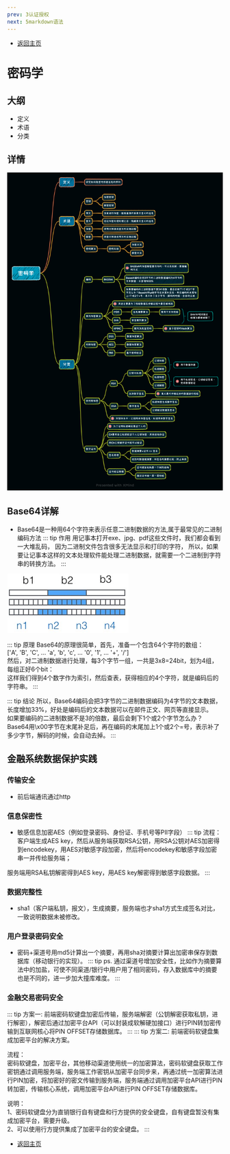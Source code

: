 ```yaml
---
prev: 3认证授权
next: 5markdown语法
---
```

* [返回主页](../home.md)
# 密码学
## 大纲
+ 定义
+ 术语
+ 分类
## 详情
![](../../picture/0/4密码学.png)

## Base64详解
+ Base64是一种用64个字符来表示任意二进制数据的方法,属于最常见的二进制编码方法
::: tip 作用
用记事本打开exe、jpg、pdf这些文件时，我们都会看到一大堆乱码，
因为二进制文件包含很多无法显示和打印的字符，
所以，如果要让记事本这样的文本处理软件能处理二进制数据，就需要一个二进制到字符串的转换方法。
:::

![](../../picture/0/4base64.png)

::: tip 原理
Base64的原理很简单，首先，准备一个包含64个字符的数组：<br>
['A', 'B', 'C', ... 'a', 'b', 'c', ... '0', '1', ... '+', '/'] <br>
然后，对二进制数据进行处理，每3个字节一组，一共是3x8=24bit，划为4组，每组正好6个bit：<br>
这样我们得到4个数字作为索引，然后查表，获得相应的4个字符，就是编码后的字符串。
:::

::: tip 结论
所以，Base64编码会把3字节的二进制数据编码为4字节的文本数据，长度增加33%，好处是编码后的文本数据可以在邮件正文、网页等直接显示。<br>
如果要编码的二进制数据不是3的倍数，最后会剩下1个或2个字节怎么办？<br>
Base64用\x00字节在末尾补足后，再在编码的末尾加上1个或2个=号，表示补了多少字节，解码的时候，会自动去掉。
:::

## 金融系统数据保护实践
### 传输安全
+ 前后端通讯通过http

### 信息保密性
+ 敏感信息加密AES（例如登录密码、身份证、手机号等PII字段）
::: tip 流程：
客户端生成AES key，然后从服务端获取RSA公钥，用RSA公钥对AES加密得到encodekey，用AES对敏感字段加密，然后将encodekey和敏感字段加密串一并传给服务端；
  
服务端用RSA私钥解密得到AES key，用AES key解密得到敏感字段数据。
:::  
### 数据完整性
+ sha1（客户端私钥，报文），生成摘要，服务端也才sha1方式生成签名对比，一致说明数据未被修改。
  
### 用户登录密码安全
+ 密码+渠道号用md5计算出一个摘要，再用sha对摘要计算出加密串保存到数据库（移动银行的实现）。
::: tip ps. 
通过渠道号增加安全性，比如作为摘要算法中的加盐，可使不同渠道/银行中用户用了相同密码，存入数据库中的摘要也是不同的，进一步加大撞库难度。
:::
  
### 金融交易密码安全
::: tip 方案一:
前端密码软键盘加密后传输，服务端解密（公钥解密获取私钥，进行解密），解密后通过加密平台API（可以封装成软解硬加接口）进行PIN转加密传输到互联网核心将PIN OFFSET存储数据库。
:::
::: tip 方案二:
前端密码软键盘集成加密平台的解决方案。<br>

流程：<br>
密码软键盘，加密平台，其他移动渠道使用统一的加密算法，密码软键盘获取工作密钥通过调用服务端，服务端工作密钥从加密平台同步来，再通过统一加密算法进行PIN加密，将加密好的密文传输到服务端，服务端通过调用加密平台API进行PIN转加密，传输核心系统，调用加密平台API进行PIN OFFSET存储数据库。<br>

说明：<br>
1、密码软键盘分为直销银行自有键盘和行方提供的安全键盘，自有键盘暂没有集成加密平台，需要升级。<br>
2、可以使用行方提供集成了加密平台的安全键盘。
:::















* [返回主页](../home.md)